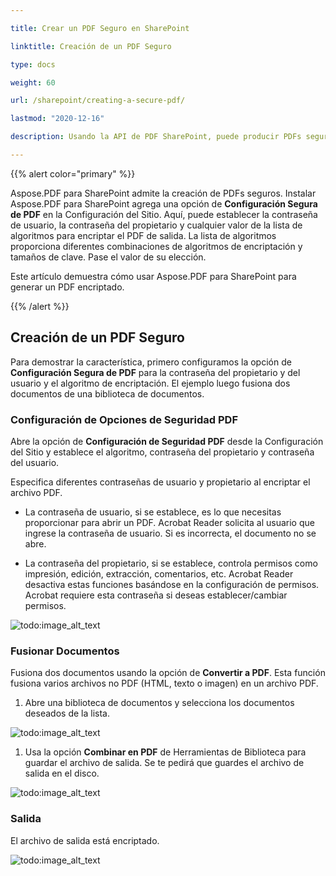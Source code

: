 ```yaml
---

title: Crear un PDF Seguro en SharePoint

linktitle: Creación de un PDF Seguro

type: docs

weight: 60

url: /sharepoint/creating-a-secure-pdf/

lastmod: "2020-12-16"

description: Usando la API de PDF SharePoint, puede producir PDFs seguros y encriptados y especificar sus contraseñas en SharePoint.

---
```




{{% alert color="primary" %}}



Aspose.PDF para SharePoint admite la creación de PDFs seguros. Instalar Aspose.PDF para SharePoint agrega una opción de **Configuración Segura de PDF** en la Configuración del Sitio. Aquí, puede establecer la contraseña de usuario, la contraseña del propietario y cualquier valor de la lista de algoritmos para encriptar el PDF de salida. La lista de algoritmos proporciona diferentes combinaciones de algoritmos de encriptación y tamaños de clave. Pase el valor de su elección.



Este artículo demuestra cómo usar Aspose.PDF para SharePoint para generar un PDF encriptado.



{{% /alert %}}



## **Creación de un PDF Seguro**



Para demostrar la característica, primero configuramos la opción de **Configuración Segura de PDF** para la contraseña del propietario y del usuario y el algoritmo de encriptación. El ejemplo luego fusiona dos documentos de una biblioteca de documentos.

### **Configuración de Opciones de Seguridad PDF**

Abre la opción de **Configuración de Seguridad PDF** desde la Configuración del Sitio y establece el algoritmo, contraseña del propietario y contraseña del usuario.

Especifica diferentes contraseñas de usuario y propietario al encriptar el archivo PDF.

- La contraseña de usuario, si se establece, es lo que necesitas proporcionar para abrir un PDF. Acrobat Reader solicita al usuario que ingrese la contraseña de usuario. Si es incorrecta, el documento no se abre.

- La contraseña del propietario, si se establece, controla permisos como impresión, edición, extracción, comentarios, etc. Acrobat Reader desactiva estas funciones basándose en la configuración de permisos. Acrobat requiere esta contraseña si deseas establecer/cambiar permisos.

![todo:image_alt_text](creating-a-secure-pdf_1.png)

### **Fusionar Documentos**

Fusiona dos documentos usando la opción de **Convertir a PDF**. Esta función fusiona varios archivos no PDF (HTML, texto o imagen) en un archivo PDF.

1. Abre una biblioteca de documentos y selecciona los documentos deseados de la lista.

![todo:image_alt_text](creating-a-secure-pdf_2.png)

1. Usa la opción **Combinar en PDF** de Herramientas de Biblioteca para guardar el archivo de salida. Se te pedirá que guardes el archivo de salida en el disco.

![todo:image_alt_text](creating-a-secure-pdf_3.png)

### **Salida**

El archivo de salida está encriptado.

![todo:image_alt_text](creating-a-secure-pdf_4.png)